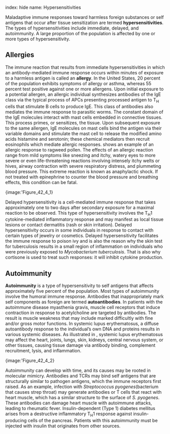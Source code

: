index: hide
name: Hypersensitivities

Maladaptive immune responses toward harmless foreign substances or self antigens that occur after tissue sensitization are termed  **hypersensitivities**. The types of hypersensitivities include immediate, delayed, and autoimmunity. A large proportion of the population is affected by one or more types of hypersensitivity.

## Allergies

The immune reaction that results from immediate hypersensitivities in which an antibody-mediated immune response occurs within minutes of exposure to a harmless antigen is called an  **allergy**. In the United States, 20 percent of the population exhibits symptoms of allergy or asthma, whereas 55 percent test positive against one or more allergens. Upon initial exposure to a potential allergen, an allergic individual synthesizes antibodies of the IgE class via the typical process of APCs presenting processed antigen to T<sub>H</sub> cells that stimulate B cells to produce IgE. This class of antibodies also mediates the immune response to parasitic worms. The constant domain of the IgE molecules interact with mast cells embedded in connective tissues. This process primes, or sensitizes, the tissue. Upon subsequent exposure to the same allergen, IgE molecules on mast cells bind the antigen via their variable domains and stimulate the mast cell to release the modified amino acids histamine and serotonin; these chemical mediators then recruit eosinophils which mediate allergic responses.  shows an example of an allergic response to ragweed pollen. The effects of an allergic reaction range from mild symptoms like sneezing and itchy, watery eyes to more severe or even life-threatening reactions involving intensely itchy welts or hives, airway contraction with severe respiratory distress, and plummeting blood pressure. This extreme reaction is known as anaphylactic shock. If not treated with epinephrine to counter the blood pressure and breathing effects, this condition can be fatal.


{image:'Figure_42_4_1}
        

Delayed hypersensitivity is a cell-mediated immune response that takes approximately one to two days after secondary exposure for a maximal reaction to be observed. This type of hypersensitivity involves the T<sub>H</sub>1 cytokine-mediated inflammatory response and may manifest as local tissue lesions or contact dermatitis (rash or skin irritation). Delayed hypersensitivity occurs in some individuals in response to contact with certain types of jewelry or cosmetics. Delayed hypersensitivity facilitates the immune response to poison ivy and is also the reason why the skin test for tuberculosis results in a small region of inflammation on individuals who were previously exposed to  *Mycobacterium tuberculosis*. That is also why cortisone is used to treat such responses: it will inhibit cytokine production.

## Autoimmunity

 **Autoimmunity** is a type of hypersensitivity to self antigens that affects approximately five percent of the population. Most types of autoimmunity involve the humoral immune response. Antibodies that inappropriately mark self components as foreign are termed  **autoantibodies**. In patients with the autoimmune disease myasthenia gravis, muscle cell receptors that induce contraction in response to acetylcholine are targeted by antibodies. The result is muscle weakness that may include marked difficultly with fine and/or gross motor functions. In systemic lupus erythematosus, a diffuse autoantibody response to the individual’s own DNA and proteins results in various systemic diseases. As illustrated in , systemic lupus erythematosus may affect the heart, joints, lungs, skin, kidneys, central nervous system, or other tissues, causing tissue damage via antibody binding, complement recruitment, lysis, and inflammation.


{image:'Figure_42_4_2}
        

Autoimmunity can develop with time, and its causes may be rooted in molecular mimicry. Antibodies and TCRs may bind self antigens that are structurally similar to pathogen antigens, which the immune receptors first raised. As an example, infection with  *Streptococcus pyogenes*(bacterium that causes strep throat) may generate antibodies or T cells that react with heart muscle, which has a similar structure to the surface of  *S. pyogenes*. These antibodies can damage heart muscle with autoimmune attacks, leading to rheumatic fever. Insulin-dependent (Type 1) diabetes mellitus arises from a destructive inflammatory T<sub>H</sub>1 response against insulin-producing cells of the pancreas. Patients with this autoimmunity must be injected with insulin that originates from other sources.
